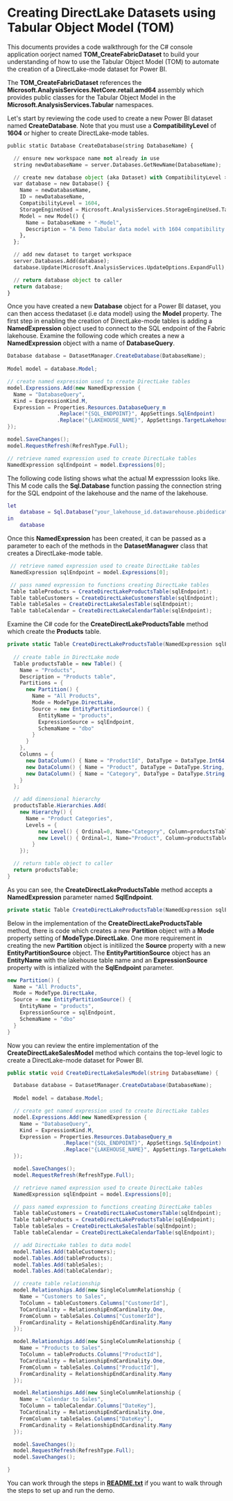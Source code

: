 # Creating DirectLake Datasets using Tabular Object Model (TOM)

This documents provides a code walkthrough for the C# console application oorject named **TOM_CreateFabricDataset** to build your understanding of how to use the Tabular Object Model (TOM) to automate the creation of a DirectLake-mode dataset for Power BI.

The **TOM_CreateFabricDataset** references the **Microsoft.AnalysisServices.NetCore.retail.amd64** assembly which provides public classes for the Tabular Object Model in the **Microsoft.AnalysisServices.Tabular** namespaces.  

Let's start by reviewing the code used to create a new Power BI dataset named **CreateDatabase**. Note that you must use a **CompatibilityLevel** of **1604** or higher to create DirectLake-mode tables.

``` python
public static Database CreateDatabase(string DatabaseName) {

  // ensure new workspace name not already in use
  string newDatabaseName = server.Databases.GetNewName(DatabaseName);

  // create new database object (aka Dataset) with CompatibilityLevel >= 1604
  var database = new Database() {
    Name = newDatabaseName,
    ID = newDatabaseName,
    CompatibilityLevel = 1604,
    StorageEngineUsed = Microsoft.AnalysisServices.StorageEngineUsed.TabularMetadata,
    Model = new Model() {
      Name = DatabaseName + "-Model",
      Description = "A Demo Tabular data model with 1604 compatibility level."
    },
  };

  // add new dataset to target workspace
  server.Databases.Add(database);
  database.Update(Microsoft.AnalysisServices.UpdateOptions.ExpandFull);

  // return database object to caller
  return database;
}
```
Once you have created a new **Database** object for a Power BI dataset, you can then access thedataset (i.e data model) using the **Model** property. The first step in enabling the creation of DirectLake-mode tables is adding a **NamedExpression** object used to connect to the SQL endpoint of the Fabric lakehouse. Examine the following code which creates a new a **NamedExpression** object with a name of **DatabaseQuery**.

``` csharp
Database database = DatasetManager.CreateDatabase(DatabaseName);
      
Model model = database.Model;

// create named expression used to create DirectLake tables
model.Expressions.Add(new NamedExpression {
  Name = "DatabaseQuery",
  Kind = ExpressionKind.M,
  Expression = Properties.Resources.DatabaseQuery_m
                .Replace("{SQL_ENDPOINT}", AppSettings.SqlEndpoint)
                .Replace("{LAKEHOUSE_NAME}", AppSettings.TargetLakehouseName)
});

model.SaveChanges();
model.RequestRefresh(RefreshType.Full);

// retrieve named expression used to create DirectLake tables
NamedExpression sqlEndpoint = model.Expressions[0];
```
The following code listing shows what the actual M expresssion looks like. This M code calls the **Sql.Database** function passing the connection string for the SQL endpoint of the lakehouse and the name of the lakehouse.   
``` m
let
    database = Sql.Database("your_lakehouse_id.datawarehouse.pbidedicated.windows.net", "lakehouse_name")
in
    database

```
Once this **NamedExpression** has been created, it can be passed as a parameter to each of the methods in the **DatasetManagwer** class that creates a DirectLake-mode table.

``` csharp
 // retrieve named expression used to create DirectLake tables
 NamedExpression sqlEndpoint = model.Expressions[0];

 // pass named expression to functions creating DirectLake tables
 Table tableProducts = CreateDirectLakeProductsTable(sqlEndpoint);
 Table tableCustomers = CreateDirectLakeCustomersTable(sqlEndpoint);
 Table tableSales = CreateDirectLakeSalesTable(sqlEndpoint);
 Table tableCalendar = CreateDirectLakeCalendarTable(sqlEndpoint);
```
Examine the C# code for the **CreateDirectLakeProductsTable** method which create the **Products** table.  

``` csharp
private static Table CreateDirectLakeProductsTable(NamedExpression sqlEndpoint) {
  
  // create table in DirectLake mode
  Table productsTable = new Table() {
    Name = "Products",
    Description = "Products table",
    Partitions = {
      new Partition() {
        Name = "All Products",
        Mode = ModeType.DirectLake,
        Source = new EntityPartitionSource() {
          EntityName = "products",
          ExpressionSource = sqlEndpoint,
          SchemaName = "dbo"
        }
      }
    },
    Columns = {
      new DataColumn() { Name = "ProductId", DataType = DataType.Int64, SourceColumn = "ProductId", IsHidden = true },
      new DataColumn() { Name = "Product", DataType = DataType.String, SourceColumn = "Product" },
      new DataColumn() { Name = "Category", DataType = DataType.String, SourceColumn = "Category" }
    }
  };

  // add dimensional hierarchy
  productsTable.Hierarchies.Add(
    new Hierarchy() {
      Name = "Product Categories",
      Levels = {
          new Level() { Ordinal=0, Name="Category", Column=productsTable.Columns["Category"]  },
          new Level() { Ordinal=1, Name="Product", Column=productsTable.Columns["Product"] }
        }
    });

  // return table object to caller
  return productsTable;
}

```
As you can see, the **CreateDirectLakeProductsTable** method accepts a **NamedExpression** parameter named **SqlEndpoint**. 
``` csharp
private static Table CreateDirectLakeProductsTable(NamedExpression sqlEndpoint)
```
Below in the implementation of the **CreateDirectLakeProductsTable** method, there is code which creates a new **Partition** object with a **Mode** property setting of **ModeType.DirectLake**. One more requirement in creating the new **Partition** object is initilized the **Source** property with a new **EntityPartitionSource** object. The **EntityPartitionSource** object has an **EntityName** with the lakehouse table name and an **ExpressionSource** property with is intialized with the **SqlEndpoint** parameter. 
``` csharp
new Partition() {
  Name = "All Products",
  Mode = ModeType.DirectLake,
  Source = new EntityPartitionSource() {
    EntityName = "products",
    ExpressionSource = sqlEndpoint,
    SchemaName = "dbo"
  }
}
```
Now you can review the entire implementation of the **CreateDirectLakeSalesModel** method which contains the top-level logic to create a DirectLake-mode dataset for Power BI.

``` csharp
public static void CreateDirectLakeSalesModel(string DatabaseName) {

  Database database = DatasetManager.CreateDatabase(DatabaseName);
      
  Model model = database.Model;

  // create get named expression used to create DirectLake tables
  model.Expressions.Add(new NamedExpression {
    Name = "DatabaseQuery",
    Kind = ExpressionKind.M,
    Expression = Properties.Resources.DatabaseQuery_m
                  .Replace("{SQL_ENDPOINT}", AppSettings.SqlEndpoint)
                  .Replace("{LAKEHOUSE_NAME}", AppSettings.TargetLakehouseName)
  });

  model.SaveChanges();
  model.RequestRefresh(RefreshType.Full);

  // retrieve named expression used to create DirectLake tables
  NamedExpression sqlEndpoint = model.Expressions[0];

  // pass named expression to functions creating DirectLake tables
  Table tableCustomers = CreateDirectLakeCustomersTable(sqlEndpoint);
  Table tableProducts = CreateDirectLakeProductsTable(sqlEndpoint);
  Table tableSales = CreateDirectLakeSalesTable(sqlEndpoint);
  Table tableCalendar = CreateDirectLakeCalendarTable(sqlEndpoint);

  // add DirectLake tables to data model
  model.Tables.Add(tableCustomers);
  model.Tables.Add(tableProducts);
  model.Tables.Add(tableSales);
  model.Tables.Add(tableCalendar);

  // create table relationship
  model.Relationships.Add(new SingleColumnRelationship {
    Name = "Customers to Sales",
    ToColumn = tableCustomers.Columns["CustomerId"],
    ToCardinality = RelationshipEndCardinality.One,
    FromColumn = tableSales.Columns["CustomerId"],
    FromCardinality = RelationshipEndCardinality.Many
  });

  model.Relationships.Add(new SingleColumnRelationship {
    Name = "Products to Sales",
    ToColumn = tableProducts.Columns["ProductId"],
    ToCardinality = RelationshipEndCardinality.One,
    FromColumn = tableSales.Columns["ProductId"],
    FromCardinality = RelationshipEndCardinality.Many
  });

  model.Relationships.Add(new SingleColumnRelationship {
    Name = "Calendar to Sales",
    ToColumn = tableCalendar.Columns["DateKey"],
    ToCardinality = RelationshipEndCardinality.One,
    FromColumn = tableSales.Columns["DateKey"],
    FromCardinality = RelationshipEndCardinality.Many
  });

  model.SaveChanges();
  model.RequestRefresh(RefreshType.Full);
  model.SaveChanges();

}
```
You can work through the steps in **[README.txt](README.txt)** if you want to walk through the steps to set up and run the demo.
